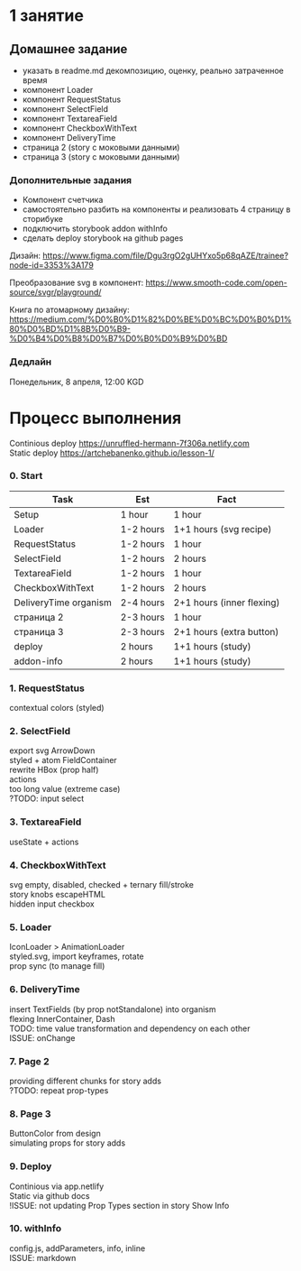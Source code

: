 # 1 занятие

## Домашнее задание

- указать в readme.md декомпозицию, оценку, реально затраченное время
- компонент Loader
- компонент RequestStatus
- компонент SelectField
- компонент TextareaField
- компонент CheckboxWithText
- компонент DeliveryTime
- страница 2 (story с моковыми данными)
- страница 3 (story с моковыми данными)

### Дополнительные задания

- Компонент счетчика
- самостоятельно разбить на компоненты и реализовать 4 страницу в сторибуке
- подключить storybook addon withInfo
- сделать deploy storybook на github pages

Дизайн:
https://www.figma.com/file/Dgu3rgO2gUHYxo5p68qAZE/trainee?node-id=3353%3A179

Преобразование svg в компонент:
https://www.smooth-code.com/open-source/svgr/playground/

Книга по атомарному дизайну:
https://medium.com/%D0%B0%D1%82%D0%BE%D0%BC%D0%B0%D1%80%D0%BD%D1%8B%D0%B9-%D0%B4%D0%B8%D0%B7%D0%B0%D0%B9%D0%BD

### Дедлайн

Понедельник, 8 апреля, 12:00 KGD

# Процесс выполнения

Continious deploy https://unruffled-hermann-7f306a.netlify.com  
Static deploy https://artchebanenko.github.io/lesson-1/

### 0. Start

|Task|Est|Fact|
|-|-|-|
|Setup|1 hour|1 hour|
|Loader|1-2 hours|1+1 hours (svg recipe)|
|RequestStatus|1-2 hours|1 hour|
|SelectField|1-2 hours|2 hours|
|TextareaField|1-2 hours|1 hour|
|CheckboxWithText|1-2 hours|2 hours|
|DeliveryTime organism|2-4 hours|2+1 hours (inner flexing)|
|страница 2|2-3 hours|1 hour|
|страница 3|2-3 hours|2+1 hours (extra button)|
|deploy|2 hours|1+1 hours (study)|
|addon-info|2 hours|1+1 hours (study)|

### 1. RequestStatus
  
contextual colors (styled)

### 2. SelectField

export svg ArrowDown  
styled + atom FieldContainer  
rewrite HBox (prop half)  
actions  
too long value (extreme case)  
?TODO: input select  

### 3. TextareaField

useState + actions  

### 4. CheckboxWithText

svg empty, disabled, checked + ternary fill/stroke  
story knobs escapeHTML  
hidden input checkbox  

### 5. Loader

IconLoader > AnimationLoader  
styled.svg, import keyframes, rotate  
prop sync (to manage fill)  

### 6. DeliveryTime

insert TextFields (by prop notStandalone) into organism  
flexing InnerContainer, Dash  
TODO: time value transformation and dependency on each other  
ISSUE: onChange  

### 7. Page 2

providing different chunks for story adds  
?TODO: repeat prop-types

### 8. Page 3

ButtonColor from design  
simulating props for story adds  

### 9. Deploy

Continious via app.netlify  
Static via github docs  
!ISSUE: not updating Prop Types section in story Show Info

### 10. withInfo

config.js, addParameters, info, inline  
ISSUE: markdown  